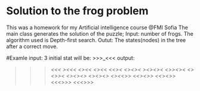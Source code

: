 # Solution to the frog problem
This was a homework for my Artificial intelligence course @FMI Sofia
The main class generates the solution of the puzzle;
Input: number of frogs.
The algorithm used is Depth-first search.
Outut: The states(nodes) in the tree after a correct move.

#Examle
input: 3
initial stat will be: >>>_<<<
output: 
>>>_<<<
>>_><<<
>><>_<<
>><><_<
>><_<><
>_<><><
_><><><
<>_><><
<><>_><
<><><>_
<><><_>
<><_<>>
<_<><>>
<<_><>>
<<<>_>>
<<<_>>>
